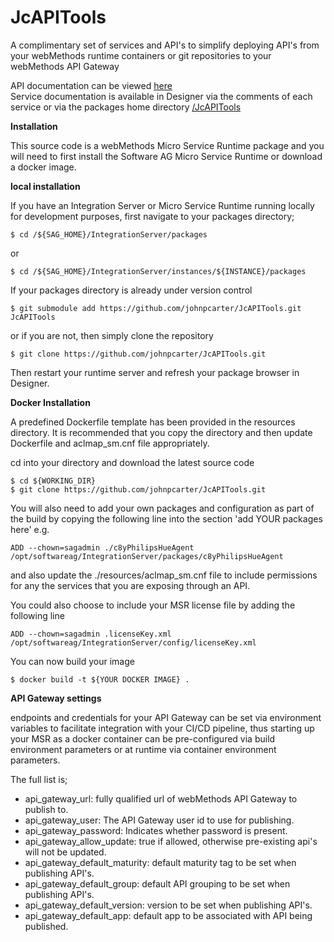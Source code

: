 # JcAPITools

A complimentary set of services and API's to simplify deploying API's from your webMethods runtime containers or git repositories to your webMethods API Gateway

API documentation can be viewed [here](https://raw.githack.com/johnpcarter/JcAPITools/main/pub/index.html)  
Service documentation is available in Designer via the comments of each service or via the packages home directory [/JcAPITools](http://localhost:5555/JcAPITools/services.dsp)

**Installation**

This source code is a webMethods Micro Service Runtime package and you will need to first install the Software AG Micro Service Runtime or download a docker image.

**local installation**

If you have an Integration Server or Micro Service Runtime running locally for development purposes, first navigate to your packages directory;

```
$ cd /${SAG_HOME}/IntegrationServer/packages
```
or
```
$ cd /${SAG_HOME}/IntegrationServer/instances/${INSTANCE}/packages
```

If your packages directory is already under version control

```
$ git submodule add https://github.com/johnpcarter/JcAPITools.git JcAPITools
```

or if you are not, then simply clone the repository

```
$ git clone https://github.com/johnpcarter/JcAPITools.git
```

Then restart your runtime server and refresh your package browser in Designer.

**Docker Installation**

A predefined Dockerfile template has been provided in the resources directory. It is recommended that you copy the directory
and then update Dockerfile and aclmap_sm.cnf file appropriately.

cd into your directory and download the latest source code

```
$ cd ${WORKING_DIR}
$ git clone https://github.com/johnpcarter/JcAPITools.git
```

You will also need to add your own packages and configuration as part of the build by copying the following line into the section 'add YOUR packages here'
e.g.

```
ADD --chown=sagadmin ./c8yPhilipsHueAgent /opt/softwareag/IntegrationServer/packages/c8yPhilipsHueAgent
```

and also update the ./resources/aclmap_sm.cnf file to include permissions for any the services that you are exposing through an API.

You could also choose to include your MSR license file by adding the following line

```
ADD --chown=sagadmin .licenseKey.xml /opt/softwareag/IntegrationServer/config/licenseKey.xml
```

You can now build your image

```
$ docker build -t ${YOUR DOCKER IMAGE} .
```

**API Gateway settings**

endpoints and credentials for your API Gateway can be set via environment variables to facilitate integration with your CI/CD pipeline, thus starting up your MSR as a docker container can
be pre-configured via build environment parameters or at runtime via container environment parameters. 

The full list is;
- api_gateway_url: fully qualified url of webMethods API Gateway to publish to.
- api_gateway_user: The API Gateway user id to use for publishing.
- api_gateway_password: Indicates whether password is present.
- api_gateway_allow_update: true if allowed, otherwise pre-existing api's will not be updated.
- api_gateway_default_maturity: default maturity tag to be set when publishing API's.
- api_gateway_default_group: default API grouping to be set when publishing API's.
- api_gateway_default_version: version to be set when publishing API's.
- api_gateway_default_app: default app to be associated with API being published.
